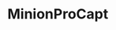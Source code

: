 <!-- generated by markdown-notes-tree -->

# MinionProCapt

<!-- optional markdown-notes-tree directory description starts here -->

<!-- optional markdown-notes-tree directory description ends here -->


